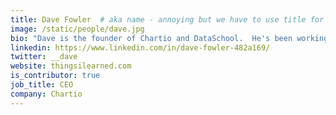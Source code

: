 ```yaml
---
title: Dave Fowler  # aka name - annoying but we have to use title for name here
image: /static/people/dave.jpg
bio: "Dave is the founder of Chartio and DataSchool.  He's been working in BI for 10 years, obsessed with the mission to JOIN people ON data - or enable anyone in (not just data analysts) to explore and understand their data."
linkedin: https://www.linkedin.com/in/dave-fowler-482a169/
twitter: __dave
website: thingsilearned.com
is_contributor: true
job_title: CEO
company: Chartio
---
```

